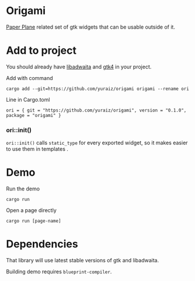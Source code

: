 # Origami

[Paper Plane](https://github.com/paper-plane-developers/paper-plane) related set of gtk widgets that can be usable outside of it.

# Add to project
You should already have [libadwaita](https://crates.io/crates/libadwaita) and [gtk4](https://crates.io/crates/gtk4) in your project.

Add with command
```
cargo add --git=https://github.com/yuraiz/origami origami --rename ori
```
Line in Cargo.toml
```
ori = { git = "https://github.com/yuraiz/origami", version = "0.1.0", package = "origami" }
```

### ori::init()
`ori::init()` calls `static_type` for every exported widget, so it makes easier to use them in templates .

# Demo

Run the demo
```
cargo run
```
Open a page directly
```
cargo run [page-name]
```

# Dependencies
That library will use latest stable versions of gtk and libadwaita.

Building demo requires `blueprint-compiler`.
